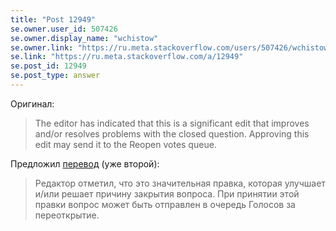 ```yaml
---
title: "Post 12949"
se.owner.user_id: 507426
se.owner.display_name: "wchistow"
se.owner.link: "https://ru.meta.stackoverflow.com/users/507426/wchistow"
se.link: "https://ru.meta.stackoverflow.com/a/12949"
se.post_id: 12949
se.post_type: answer
---
```

<p>Оригинал:</p>
<blockquote>
<p>The editor has indicated that this is a significant edit that improves and/or resolves problems with the closed question. Approving this edit may send it to the Reopen votes queue.</p>
</blockquote>
<p>Предложил <a href="https://ru.traducir.win/strings/16745" rel="nofollow noreferrer">перевод</a> (уже второй):</p>
<blockquote>
<p>Редактор отметил, что это значительная правка, которая улучшает и/или решает причину закрытия вопроса. При принятии этой правки вопрос может быть отправлен в очередь Голосов за переоткрытие.</p>
</blockquote>
